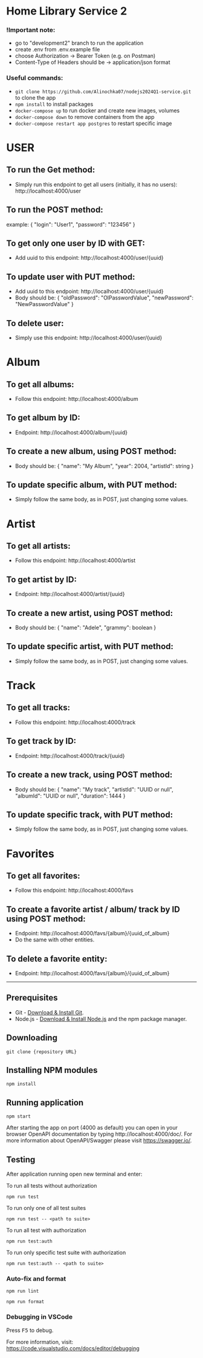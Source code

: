 # Home Library Service 2


### !Important note:
- go to "development2" branch to run the application
- create .env from .env.example file
- choose Authorization -> Bearer Token (e.g. on Postman)
- Content-Type of Headers should be -> application/json format

### Useful commands:
<ul>
  <li><code>git clone https://github.com/Alinochka07/nodejs2024Q1-service.git</code> to clone the app</li>
  <li><code>npm install</code> to install packages</li>
  <li><code>docker-compose up</code> to run docker and create new images, volumes</li>
  <li><code>docker-compose down</code> to remove containers from the app</li>
  <li><code>docker-compose restart app postgres</code> to restart specific image</li>
</ul>
    
# USER

## To run the Get method:

- Simply run this endpoint to get all users (initially, it has no users): http://localhost:4000/user

## To run the POST method:

example:
{
"login": "User1",
"password": "123456"
}

## To get only one user by ID with GET:

- Add uuid to this endpoint: http://localhost:4000/user/{uuid}

## To update user with PUT method:

- Add uuid to this endpoint: http://localhost:4000/user/{uuid}
- Body should be:
  {
  "oldPassword": "OlPasswordValue",
  "newPassword": "NewPasswordValue"
  }

## To delete user:

- Simply use this endpoint: http://localhost:4000/user/{uuid}

# Album

## To get all albums:

- Follow this endpoint: http://localhost:4000/album

## To get album by ID:

- Endpoint: http://localhost:4000/album/{uuid}

## To create a new album, using POST method:

- Body should be:
  {
  "name": "My Album",
  "year": 2004,
  "artistId": string
  }

## To update specific album, with PUT method:

- Simply follow the same body, as in POST, just changing some values.

# Artist

## To get all artists:

- Follow this endpoint: http://localhost:4000/artist

## To get artist by ID:

- Endpoint: http://localhost:4000/artist/{uuid}

## To create a new artist, using POST method:

- Body should be:
  {
  "name": "Adele",
  "grammy": boolean
  }

## To update specific artist, with PUT method:

- Simply follow the same body, as in POST, just changing some values.

# Track

## To get all tracks:

- Follow this endpoint: http://localhost:4000/track

## To get track by ID:

- Endpoint: http://localhost:4000/track/{uuid}

## To create a new track, using POST method:

- Body should be:
  {
  "name": "My track",
  "artistId": "UUID or null",
  "albumId": "UUID or null",
  "duration": 1444
  }

## To update specific track, with PUT method:

- Simply follow the same body, as in POST, just changing some values.

# Favorites

## To get all favorites:

- Follow this endpoint: http://localhost:4000/favs

## To create a favorite artist / album/ track by ID using POST method:

- Endpoint: http://localhost:4000/favs/{album}/{uuid_of_album}
- Do the same with other entities.

## To delete a favorite entity:

- Endpoint: http://localhost:4000/favs/{album}/{uuid_of_album}

---

## Prerequisites

- Git - [Download & Install Git](https://git-scm.com/downloads).
- Node.js - [Download & Install Node.js](https://nodejs.org/en/download/) and the npm package manager.

## Downloading

```
git clone {repository URL}
```

## Installing NPM modules

```
npm install
```

## Running application

```
npm start
```

After starting the app on port (4000 as default) you can open
in your browser OpenAPI documentation by typing http://localhost:4000/doc/.
For more information about OpenAPI/Swagger please visit https://swagger.io/.

## Testing

After application running open new terminal and enter:

To run all tests without authorization

```
npm run test
```

To run only one of all test suites

```
npm run test -- <path to suite>
```

To run all test with authorization

```
npm run test:auth
```

To run only specific test suite with authorization

```
npm run test:auth -- <path to suite>
```

### Auto-fix and format

```
npm run lint
```

```
npm run format
```

### Debugging in VSCode

Press <kbd>F5</kbd> to debug.

For more information, visit: https://code.visualstudio.com/docs/editor/debugging
